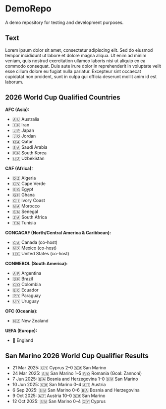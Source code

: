 # DemoRepo
A demo repository for testing and development purposes.

## Text
Lorem ipsum dolor sit amet, consectetur adipiscing elit. Sed do eiusmod tempor incididunt ut labore et dolore magna aliqua. Ut enim ad minim veniam, quis nostrud exercitation ullamco laboris nisi ut aliquip ex ea commodo consequat. Duis aute irure dolor in reprehenderit in voluptate velit esse cillum dolore eu fugiat nulla pariatur. Excepteur sint occaecat cupidatat non proident, sunt in culpa qui officia deserunt mollit anim id est laborum.

## 2026 World Cup Qualified Countries

**AFC (Asia):**
- 🇦🇺 Australia
- 🇮🇷 Iran
- 🇯🇵 Japan
- 🇯🇴 Jordan
- 🇶🇦 Qatar
- 🇸🇦 Saudi Arabia
- 🇰🇷 South Korea
- 🇺🇿 Uzbekistan

**CAF (Africa):**
- 🇩🇿 Algeria
- 🇨🇻 Cape Verde
- 🇪🇬 Egypt
- 🇬🇭 Ghana
- 🇨🇮 Ivory Coast
- 🇲🇦 Morocco
- 🇸🇳 Senegal
- 🇿🇦 South Africa
- 🇹🇳 Tunisia

**CONCACAF (North/Central America & Caribbean):**
- 🇨🇦 Canada (co-host)
- 🇲🇽 Mexico (co-host)
- 🇺🇸 United States (co-host)

**CONMEBOL (South America):**
- 🇦🇷 Argentina
- 🇧🇷 Brazil
- 🇨🇴 Colombia
- 🇪🇨 Ecuador
- 🇵🇾 Paraguay
- 🇺🇾 Uruguay

**OFC (Oceania):**
- 🇳🇿 New Zealand

**UEFA (Europe):**
- 🏴 England

## San Marino 2026 World Cup Qualifier Results

- 21 Mar 2025: 🇨🇾 Cyprus 2–0 🇸🇲 San Marino
- 24 Mar 2025: 🇸🇲 San Marino 1–5 🇷🇴 Romania (Goal: Zannoni)
- 7 Jun 2025: 🇧🇦 Bosnia and Herzegovina 1–0 🇸🇲 San Marino
- 10 Jun 2025: 🇸🇲 San Marino 0–4 🇦🇹 Austria
- 6 Sep 2025: 🇸🇲 San Marino 0–6 🇧🇦 Bosnia and Herzegovina
- 9 Oct 2025: 🇦🇹 Austria 10–0 🇸🇲 San Marino
- 12 Oct 2025: 🇸🇲 San Marino 0–4 🇨🇾 Cyprus
